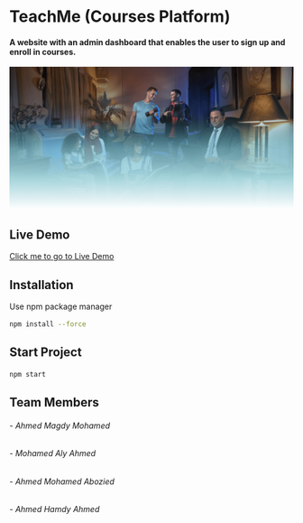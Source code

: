 # TeachMe (Courses Platform)

#### A website with an admin dashboard that enables the user to sign up and enroll in courses. 

![Alt text](/assets/bg.png "Landing Page")

## Live Demo
[Click me to go to Live Demo](https://mohamedalyahmed.github.io/TeachMe/)

## Installation 

Use npm package manager 

```bash
npm install --force
```

## Start Project
```bash
npm start
```


## Team Members

###### - Ahmed Magdy Mohamed
###### - Mohamed Aly Ahmed 
###### - Ahmed Mohamed Abozied
###### - Ahmed Hamdy Ahmed 
